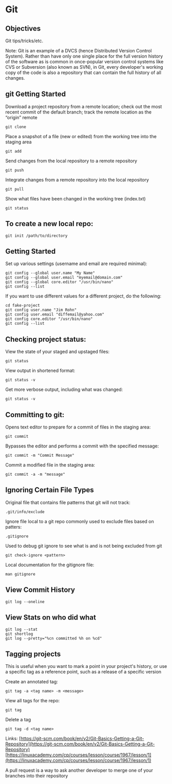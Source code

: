 # Git

## Objectives

Git tips/tricks/etc.

Note: Git is an example of a DVCS \(hence Distributed Version Control System\). Rather than have only one single place for the full version history of the software as is common in once-popular version control systems like CVS or Subversion \(also known as SVN\), in Git, every developer's working copy of the code is also a repository that can contain the full history of all changes.

## git Getting Started

Download a project repository from a remote location; check out the most recent commit of the default branch; track the remote location as the “origin” remote

```text
git clone
```

Place a snapshot of a file \(new or edited\) from the working tree into the staging area

```text
git add
```

Send changes from the local repository to a remote repository

```text
git push
```

Integrate changes from a remote repository into the local repository

```text
git pull
```

Show what files have been changed in the working tree \(index.txt\)

```text
git status
```

## To create a new local repo:

```text
git init /path/to/directory
```

## Getting Started

Set up various settings \(username and email are required minimal\):

```text
git config --global user.name "My Name"
git config --global user.email "myemail@domain.com"
git config --global core.editor "/usr/bin/nano"
git config --list
```

If you want to use different values for a different project, do the following:

```text
cd fake-project
git config user.name "Jim Rohn"
git config user.email "diffemail@yahoo.com"
git config core.editor "/usr/bin/nano"
git config --list
```

## Checking project status:

View the state of your staged and upstaged files:

```text
git status
```

View output in shortened format:

```text
git status -v
```

Get more verbose output, including what was changed:

```text
git status -v
```

## Committing to git:

Opens text editor to prepare for a commit of files in the staging area:

```text
git commit
```

Bypasses the editor and performs a commit with the specified message:

```text
git commit -m "Commit Message"
```

Commit a modified file in the staging area:

```text
git commit -a -m "message"
```

## Ignoring Certain File Types

Original file that contains file patterns that git will not track:

```text
.git/info/exclude
```

Ignore file local to a git repo commonly used to exclude files based on patters:

```text
.gitignore
```

Used to debug git ignore to see what is and is not being excluded from git

```text
git check-ignore <pattern>
```

Local documentation for the gitignore file:

```text
man gitignore
```

## View Commit History

```text
git log --oneline
```

## View Stats on who did what

```text
git log --stat
git shortlog
git log --pretty="%cn committed %h on %cd"
```

## Tagging projects

This is useful when you want to mark a point in your project's history, or use a specific tag as a reference point, such as a release of a specific version

Create an annotated tag:

```text
git tag -a <tag name> -m <message>
```

View all tags for the repo:

```text
git tag
```

Delete a tag

```text
git tag -d <tag name>
```

Links: [https://git-scm.com/book/en/v2/Git-Basics-Getting-a-Git-Repository](https://git-scm.com/book/en/v2/Git-Basics-Getting-a-Git-Repository) [https://linuxacademy.com/cp/courses/lesson/course/1967/lesson/1](https://linuxacademy.com/cp/courses/lesson/course/1967/lesson/1)

A pull request is a way to ask another developer to merge one of your branches into their repository

